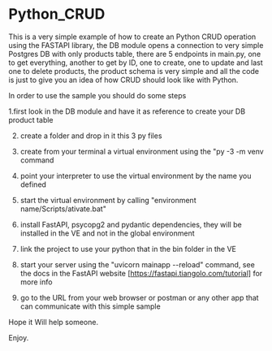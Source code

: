 # Python_CRUD

This is a very simple example of how to create an Python CRUD operation using the FASTAPI library, the DB module opens a connection to very simple Postgres DB with only products table, there are 5 endpoints in main.py, one to get everything, another to get by ID, one to create, one to update and last one to delete products, the product schema is very simple and all the code is just to give you an idea of how CRUD should look like with Python.

In order to use the sample you should do some steps 

1.first look in the DB module and have it as reference to create your DB product table

2. create a folder and drop in it this 3 py files 

3. create from your terminal a virtual environment using the "py -3 -m venv <virtual environment name> command

4. point your interpreter to use the virtual environment by the name you defined

5. start the virtual environment by calling "environment name/Scripts/ativate.bat"

6. install FastAPI, psycopg2 and pydantic dependencies, they will be installed in the VE and not in the global environment

7. link the project to use your python that in the bin folder in the VE

8. start your server using the "uvicorn mainapp --reload" command, see the docs in the FastAPI website [https://fastapi.tiangolo.com/tutorial] for more info

9. go to the URL from your web browser or postman or any other app that can communicate with this simple sample


Hope it Will help someone.

Enjoy.
